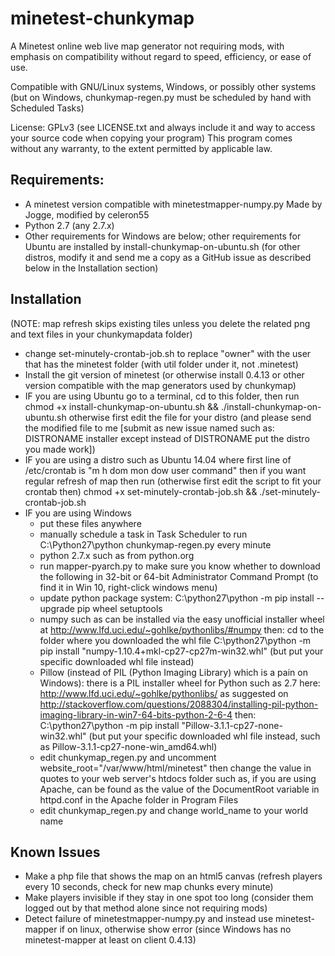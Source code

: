 # minetest-chunkymap
A Minetest online web live map generator not requiring mods, with emphasis on compatibility without regard to speed, efficiency, or ease of use.

Compatible with GNU/Linux systems, Windows, or possibly other systems (but on Windows, chunkymap-regen.py must be scheduled by hand with Scheduled Tasks)

License: GPLv3 (see LICENSE.txt and always include it and way to access your source code when copying your program)
This program comes without any warranty, to the extent permitted by applicable law.

## Requirements:
* A minetest version compatible with minetestmapper-numpy.py Made by Jogge, modified by celeron55
* Python 2.7 (any 2.7.x)
* Other requirements for Windows are below; other requirements for Ubuntu are installed by install-chunkymap-on-ubuntu.sh (for other distros, modify it and send me a copy as a GitHub issue as described below in the Installation section)

## Installation
(NOTE: map refresh skips existing tiles unless you delete the related png and text files in your chunkymapdata folder)
* change set-minutely-crontab-job.sh to replace "owner" with the user that has the minetest folder (with util folder under it, not .minetest)
* Install the git version of minetest (or otherwise install 0.4.13 or other version compatible with the map generators used by chunkymap)
* IF you are using Ubuntu go to a terminal, cd to this folder, then run
	chmod +x install-chunkymap-on-ubuntu.sh && ./install-chunkymap-on-ubuntu.sh
	otherwise first edit the file for your distro (and please send the modified file to me [submit as new issue named such as: DISTRONAME installer except instead of DISTRONAME put the distro you made work])
* IF you are using a distro such as Ubuntu 14.04 where first line of /etc/crontab is "m h dom mon dow user command" then if you want regular refresh of map then run
	(otherwise first edit the script to fit your crontab then)
    chmod +x set-minutely-crontab-job.sh && ./set-minutely-crontab-job.sh
* IF you are using Windows
	* put these files anywhere
	* manually schedule a task in Task Scheduler to run C:\Python27\python chunkymap-regen.py every minute
	* python 2.7.x such as from python.org
	* run mapper-pyarch.py to make sure you know whether to download the following in 32-bit or 64-bit
	Administrator Command Prompt (to find it in Win 10, right-click windows menu)
	* update python package system:
		C:\python27\python -m pip install --upgrade pip wheel setuptools
	* numpy such as can be installed via the easy unofficial installer wheel at
	http://www.lfd.uci.edu/~gohlke/pythonlibs/#numpy
	then:
	cd to the folder where you downloaded the whl file
	C:\python27\python -m pip install "numpy-1.10.4+mkl-cp27-cp27m-win32.whl"
	(but put your specific downloaded whl file instead)
	* Pillow (instead of PIL (Python Imaging Library) which is a pain on Windows): there is a PIL installer wheel for Python such as 2.7 here:
	http://www.lfd.uci.edu/~gohlke/pythonlibs/
	as suggested on http://stackoverflow.com/questions/2088304/installing-pil-python-imaging-library-in-win7-64-bits-python-2-6-4
	then:
		C:\python27\python -m pip install "Pillow-3.1.1-cp27-none-win32.whl"
	(but put your specific downloaded whl file instead, such as Pillow-3.1.1-cp27-none-win_amd64.whl)
	* edit chunkymap_regen.py and uncomment website_root="/var/www/html/minetest" then change the value in quotes to your web server's htdocs folder such as, if you are using Apache, can be found as the value of the DocumentRoot variable in httpd.conf in the Apache folder in Program Files
	* edit chunkymap_regen.py and change world_name to your world name

## Known Issues
* Make a php file that shows the map on an html5 canvas (refresh players every 10 seconds, check for new map chunks every minute)
* Make players invisible if they stay in one spot too long (consider them logged out by that method alone since not requiring mods)
* Detect failure of minetestmapper-numpy.py and instead use minetest-mapper if on linux, otherwise show error (since Windows has no minetest-mapper at least on client 0.4.13)